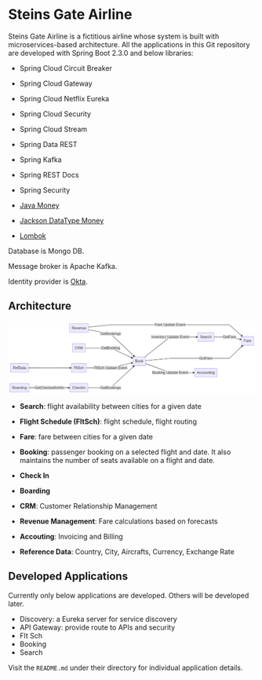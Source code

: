 # Steins Gate Airline
Steins Gate Airline is a fictitious airline whose system is built with microservices-based architecture. All the applications in this Git repository are developed with Spring Boot 2.3.0 and below libraries:

- Spring Cloud Circuit Breaker
- Spring Cloud Gateway
- Spring Cloud Netflix Eureka
- Spring Cloud Security
- Spring Cloud Stream
- Spring Data REST
- Spring Kafka
- Spring REST Docs
- Spring Security
- [Java Money](https://github.com/JavaMoney/jsr354-ri)

- [Jackson DataType Money](https://github.com/zalando/jackson-datatype-money)

- [Lombok](https://projectlombok.org/)

Database is Mongo DB.

Message broker is Apache Kafka.

Identity provider is [Okta](https://www.okta.com/).

## Architecture

![steins-gate-airline-architecture](images/steins-gate-airline-architecture.png)

- **Search**: flight availability between cities for a given date
- **Flight Schedule (FltSch)**: flight schedule, flight routing
- **Fare**: fare between cities for a given date

- **Booking**: passenger booking on a selected flight and date. It also maintains the number of seats available on a flight and date.

- **Check In**
- **Boarding**
- **CRM**: Customer Relationship Management
- **Revenue Management**: Fare calculations based on forecasts
- **Accouting**: Invoicing and Billing
- **Reference Data**: Country, City, Aircrafts, Currency, Exchange Rate

## Developed Applications

Currently only below applications are developed. Others will be developed later.

- Discovery: a Eureka server for service discovery
- API Gateway: provide route to APIs and security
- Flt Sch
- Booking
- Search

Visit the `README.md` under their directory for individual application details.